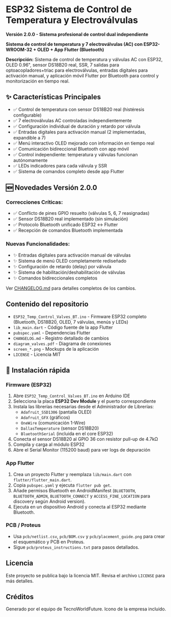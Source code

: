 # ESP32 Sistema de Control de Temperatura y Electroválvulas

**Versión 2.0.0 - Sistema profesional de control dual independiente**

**Sistema de control de temperatura y 7 electroválvulas (AC) con ESP32-WROOM-32 + OLED + App Flutter (Bluetooth)**

**Descripción:** Sistema de control de temperatura y válvulas AC con ESP32, OLED 0.96", sensor DS18B20 real, SSR, 7 salidas para optoacopladores+triac para electroválvulas, entradas digitales para activación manual, y aplicación móvil Flutter por Bluetooth para control y monitorización en tiempo real.

## ✨ Características Principales

- ✅ Control de temperatura con sensor DS18B20 real (histéresis configurable)
- ✅ 7 electroválvulas AC controladas independientemente
- ✅ Configuración individual de duración y retardo por válvula
- ✅ Entradas digitales para activación manual (2 implementadas, expandible a 7)
- ✅ Menú interactivo OLED mejorado con información en tiempo real
- ✅ Comunicación bidireccional Bluetooth con app móvil
- ✅ Control independiente: temperatura y válvulas funcionan autónomamente
- ✅ LEDs indicadores para cada válvula y SSR
- ✅ Sistema de comandos completo desde app Flutter

## 🆕 Novedades Versión 2.0.0

### Correcciones Críticas:
- ✅ Conflicto de pines GPIO resuelto (válvulas 5, 6, 7 reasignadas)
- ✅ Sensor DS18B20 real implementado (sin simulación)
- ✅ Protocolo Bluetooth unificado ESP32 ↔ Flutter
- ✅ Recepción de comandos Bluetooth implementada

### Nuevas Funcionalidades:
- ✨ Entradas digitales para activación manual de válvulas
- ✨ Sistema de menú OLED completamente rediseñado
- ✨ Configuración de retardo (delay) por válvula
- ✨ Sistema de habilitación/deshabilitación de válvulas
- ✨ Comandos bidireccionales completos

Ver [CHANGELOG.md](CHANGELOG.md) para detalles completos de los cambios.

## Contenido del repositorio

- `ESP32_Temp_Control_Valves_BT.ino` - Firmware ESP32 completo (Bluetooth, DS18B20, OLED, 7 válvulas, menús y LEDs)
- `lib_main.dart` - Código fuente de la app Flutter
- `pubspec.yaml` - Dependencias Flutter
- `CHANGELOG.md` - Registro detallado de cambios
- `diagram_valves.pdf` - Diagrama de conexiones
- `screen_*.png` - Mockups de la aplicación
- `LICENSE` - Licencia MIT

## 🚀 Instalación rápida

### Firmware (ESP32)
1. Abre `ESP32_Temp_Control_Valves_BT.ino` en Arduino IDE
2. Selecciona la placa **ESP32 Dev Module** y el puerto correspondiente
3. Instala las librerías necesarias desde el Administrador de Librerías:
   - `Adafruit_SSD1306` (pantalla OLED)
   - `Adafruit_GFX` (gráficos)
   - `OneWire` (comunicación 1-Wire)
   - `DallasTemperature` (sensor DS18B20)
   - `BluetoothSerial` (incluida en el core ESP32)
4. Conecta el sensor DS18B20 al GPIO 36 con resistor pull-up de 4.7kΩ
5. Compila y carga al módulo ESP32
6. Abre el Serial Monitor (115200 baud) para ver logs de depuración

### App Flutter
1. Crea un proyecto Flutter y reemplaza `lib/main.dart` con `flutter/flutter_main.dart`.  
2. Copia `pubspec.yaml` y ejecuta `flutter pub get`.  
3. Añade permisos Bluetooth en AndroidManifest (`BLUETOOTH`, `BLUETOOTH_ADMIN`, `BLUETOOTH_CONNECT` y `ACCESS_FINE_LOCATION` para discovery según Android version).  
4. Ejecuta en un dispositivo Android y conecta al ESP32 mediante Bluetooth.

### PCB / Proteus
- Usa `pcb/netlist.csv`, `pcb/BOM.csv` y `pcb/placement_guide.png` para crear el esquemático y PCB en Proteus.  
- Sigue `pcb/proteus_instructions.txt` para pasos detallados.

## Licencia
Este proyecto se publica bajo la licencia MIT. Revisa el archivo `LICENSE` para más detalles.

## Créditos
Generado por el equipo de TecnoWorldFuture. Icono de la empresa incluido.

